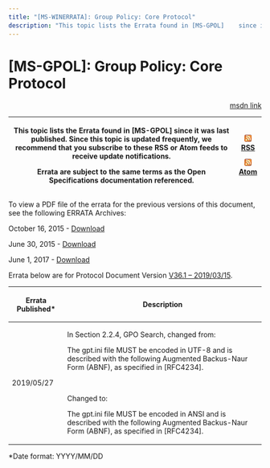 ```yaml
---
title: "[MS-WINERRATA]: Group Policy: Core Protocol"
description: "This topic lists the Errata found in [MS-GPOL]    since it was last published. Since this topic is updated frequently, we    recommend that you"
---
```


# [MS-GPOL]: Group Policy: Core Protocol

<p align="right"><a href="https://msdn.microsoft.com/en-us/library/708e16da-6ce4-4a11-a719-be72a5ce5231">msdn link</a></p>
<p> </p>

<table>
 <thead>
  <tr>
   <th>
   <p>This topic lists the Errata found in [MS-GPOL]
   since it was last published. Since this topic is updated frequently, we
   recommend that you subscribe to these RSS or Atom feeds to receive update
   notifications.</p>
   <p>Errata are subject to the same terms as the
   Open Specifications documentation referenced.</p>
   </th>
   <th>
   <p><img id="Picture 157" src="ms-winerrata_files/image001.png"><a href="http://blogs.msdn.com/b/protocol_content_errata/rss.aspx">RSS</a> </p>
   <p><img id="Picture 156" src="ms-winerrata_files/image001.png"><a href="http://blogs.msdn.com/b/protocol_content_errata/atom.aspx">Atom</a> </p>
   <p> </p>
   </th>
  </tr>
 </thead>
</table>

<p>To view a PDF file of the errata for the previous versions
of this document, see the following ERRATA Archives:</p>

<p>October 16, 2015 - <a href="http://go.microsoft.com/fwlink/?LinkID=690377">Download</a></p>

<p>June 30, 2015 - <a href="http://go.microsoft.com/fwlink/?LinkId=617579">Download</a></p>

<p>June 1, 2017 - <a href="https://winprotocoldoc.blob.core.windows.net/productionwindowsarchives/MS-WINERRATA/%5bMS-WINERRATA%5d-170601.pdf">Download</a></p>

<p>Errata below are for Protocol Document Version <a href="https://docs.microsoft.com/en-us/openspecs/windows_protocols/ms-gpol/62d12924-6252-4052-996f-161d2b9019f4">V36.1
– 2019/03/15</a>.</p>

<table>
 <thead>
  <tr>
   <th>
   <p>Errata Published*</p>
   </th>
   <th>
   <p>Description</p>
   </th>
  </tr>
 </thead>
 <tr>
  <td>
  <p>2019/05/27</p>
  </td>
  <td>
  <p>In Section 2.2.4, GPO Search&#8203;, changed from:</p>
  <p> </p>
  <p>The gpt.ini file MUST be encoded in UTF-8 and is
  described with the following Augmented Backus-Naur Form (ABNF), as specified
  in [RFC4234].&#8203;</p>
  <p>&#8203;</p>
  <p>Changed to:&#8203;</p>
  <p> </p>
  <p>The gpt.ini file MUST be encoded in ANSI and is
  described with the following Augmented Backus-Naur Form (ABNF), as specified
  in [RFC4234].</p>
  </td>
 </tr>
</table>

<p>*Date format: YYYY/MM/DD</p>


                